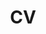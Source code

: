 ---
layout: cv
permalink: /cv/
title: CV
nav: true
nav_order: 2
cv_pdf: AlanZhouCV.pdf
description: A more detailed pdf version can be found here ↗️
---
